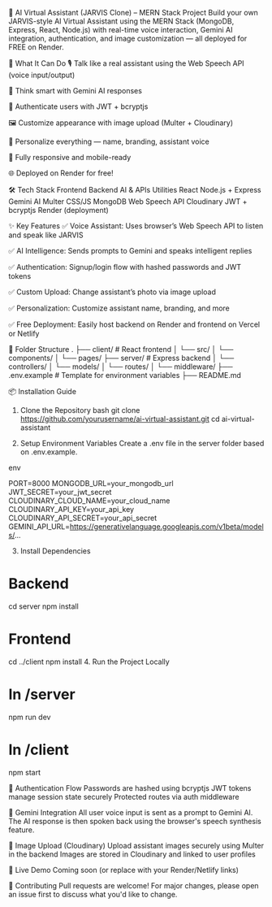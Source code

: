 🤖 AI Virtual Assistant (JARVIS Clone) – MERN Stack Project
Build your own JARVIS-style AI Virtual Assistant using the MERN Stack (MongoDB, Express, React, Node.js) with real-time voice interaction, Gemini AI integration, authentication, and image customization — all deployed for FREE on Render.

🚀 What It Can Do
🎙️ Talk like a real assistant using the Web Speech API (voice input/output)

🧠 Think smart with Gemini AI responses

🔐 Authenticate users with JWT + bcryptjs

🖼️ Customize appearance with image upload (Multer + Cloudinary)

💬 Personalize everything — name, branding, assistant voice

📱 Fully responsive and mobile-ready

🌐 Deployed on Render for free!

🛠️ Tech Stack
Frontend	Backend	AI & APIs	Utilities
React	Node.js + Express	Gemini AI	Multer
CSS/JS	MongoDB	Web Speech API	Cloudinary
JWT + bcryptjs		Render (deployment)

✨ Key Features
✅ Voice Assistant: Uses browser’s Web Speech API to listen and speak like JARVIS

✅ AI Intelligence: Sends prompts to Gemini and speaks intelligent replies

✅ Authentication: Signup/login flow with hashed passwords and JWT tokens

✅ Custom Upload: Change assistant’s photo via image upload

✅ Personalization: Customize assistant name, branding, and more

✅ Free Deployment: Easily host backend on Render and frontend on Vercel or Netlify

📂 Folder Structure
.
├── client/              # React frontend
│   └── src/
│       └── components/
│       └── pages/
├── server/              # Express backend
│   └── controllers/
│   └── models/
│   └── routes/
│   └── middleware/
├── .env.example         # Template for environment variables
├── README.md




📦 Installation Guide
1. Clone the Repository
bash
git clone https://github.com/yourusername/ai-virtual-assistant.git
cd ai-virtual-assistant

2. Setup Environment Variables
Create a .env file in the server folder based on .env.example.

env

PORT=8000
MONGODB_URL=your_mongodb_url
JWT_SECRET=your_jwt_secret
CLOUDINARY_CLOUD_NAME=your_cloud_name
CLOUDINARY_API_KEY=your_api_key
CLOUDINARY_API_SECRET=your_api_secret
GEMINI_API_URL=https://generativelanguage.googleapis.com/v1beta/models/...





3. Install Dependencies
# Backend
cd server
npm install

# Frontend
cd ../client
npm install
4. Run the Project Locally
# In /server
npm run dev

# In /client
npm start



🔐 Authentication Flow
Passwords are hashed using bcryptjs
JWT tokens manage session state securely
Protected routes via auth middleware

🧠 Gemini Integration
All user voice input is sent as a prompt to Gemini AI. The AI response is then spoken back using the browser's speech synthesis feature.

📸 Image Upload (Cloudinary)
Upload assistant images securely using Multer in the backend
Images are stored in Cloudinary and linked to user profiles

🧪 Live Demo
Coming soon (or replace with your Render/Netlify links)

🤝 Contributing
Pull requests are welcome! For major changes, please open an issue first to discuss what you'd like to change.

